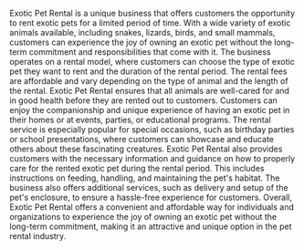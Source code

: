 Exotic Pet Rental is a unique business that offers customers the opportunity to rent exotic pets for a limited period of time. With a wide variety of exotic animals available, including snakes, lizards, birds, and small mammals, customers can experience the joy of owning an exotic pet without the long-term commitment and responsibilities that come with it.
The business operates on a rental model, where customers can choose the type of exotic pet they want to rent and the duration of the rental period. The rental fees are affordable and vary depending on the type of animal and the length of the rental. Exotic Pet Rental ensures that all animals are well-cared for and in good health before they are rented out to customers.
Customers can enjoy the companionship and unique experience of having an exotic pet in their homes or at events, parties, or educational programs. The rental service is especially popular for special occasions, such as birthday parties or school presentations, where customers can showcase and educate others about these fascinating creatures.
Exotic Pet Rental also provides customers with the necessary information and guidance on how to properly care for the rented exotic pet during the rental period. This includes instructions on feeding, handling, and maintaining the pet's habitat. The business also offers additional services, such as delivery and setup of the pet's enclosure, to ensure a hassle-free experience for customers.
Overall, Exotic Pet Rental offers a convenient and affordable way for individuals and organizations to experience the joy of owning an exotic pet without the long-term commitment, making it an attractive and unique option in the pet rental industry.


